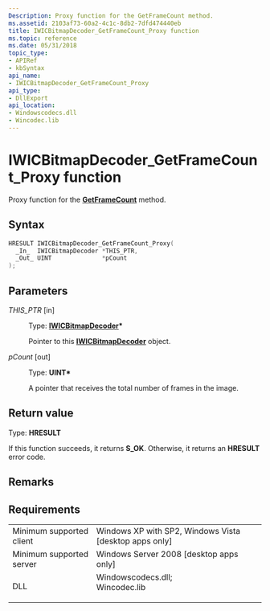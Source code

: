 ```yaml
---
Description: Proxy function for the GetFrameCount method.
ms.assetid: 2103af73-60a2-4c1c-8db2-7dfd474440eb
title: IWICBitmapDecoder_GetFrameCount_Proxy function
ms.topic: reference
ms.date: 05/31/2018
topic_type: 
- APIRef
- kbSyntax
api_name: 
- IWICBitmapDecoder_GetFrameCount_Proxy
api_type: 
- DllExport
api_location: 
- Windowscodecs.dll
- Wincodec.lib
---
```


# IWICBitmapDecoder\_GetFrameCount\_Proxy function

Proxy function for the [**GetFrameCount**](/windows/desktop/api/Wincodec/nf-wincodec-iwicbitmapdecoder-getframecount) method.

## Syntax


```C++
HRESULT IWICBitmapDecoder_GetFrameCount_Proxy(
  _In_  IWICBitmapDecoder *THIS_PTR,
  _Out_ UINT              *pCount
);
```



## Parameters

<dl> <dt>

*THIS\_PTR* \[in\]
</dt> <dd>

Type: **[**IWICBitmapDecoder**](/windows/desktop/api/Wincodec/nn-wincodec-iwicbitmapdecoder)\***

Pointer to this [**IWICBitmapDecoder**](/windows/desktop/api/Wincodec/nn-wincodec-iwicbitmapdecoder) object.

</dd> <dt>

*pCount* \[out\]
</dt> <dd>

Type: **UINT\***

A pointer that receives the total number of frames in the image.

</dd> </dl>

## Return value

Type: **HRESULT**

If this function succeeds, it returns **S\_OK**. Otherwise, it returns an **HRESULT** error code.

## Remarks

## Requirements



|                                     |                                                                                                                                                                  |
|-------------------------------------|------------------------------------------------------------------------------------------------------------------------------------------------------------------|
| Minimum supported client<br/> | Windows XP with SP2, Windows Vista \[desktop apps only\]<br/>                                                                                              |
| Minimum supported server<br/> | Windows Server 2008 \[desktop apps only\]<br/>                                                                                                             |
| DLL<br/>                      | <dl> <dt>Windowscodecs.dll; </dt> <dt>Wincodec.lib</dt> </dl> |



 

 




